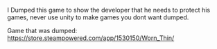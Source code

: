 I Dumped this game to show the developer that he needs to protect his games, never use unity to make games you dont want dumped.


Game that was dumped: https://store.steampowered.com/app/1530150/Worn_Thin/
